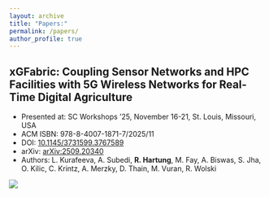 ```yaml
---
layout: archive
title: "Papers:"
permalink: /papers/
author_profile: true
---
```



## xGFabric: Coupling Sensor Networks and HPC Facilities with 5G Wireless Networks for Real-Time Digital Agriculture

* Presented at: SC Workshops ’25, November 16-21, St. Louis, Missouri, USA
* ACM ISBN: 978-8-4007-1871-7/2025/11
* DOI: [10.1145/3731599.3767589](https://doi.org/10.1145/3731599.3767589)
* arXiv: [arXiv:2509.20340](http://arxiv.org/abs/2509.20340)
* Authors: L. Kurafeeva, A. Subedi, **R. Hartung**, M. Fay, A. Biswas, S. Jha, O. Kilic, C. Krintz, A. Merzky, D. Thain, M. Vuran, R. Wolski

<a href="http://arxiv.org/pdf/2509.20340">
  <img src="https://img.shields.io/badge/Paper-Link-blue" style="transform: scale(1.1);">
</a>